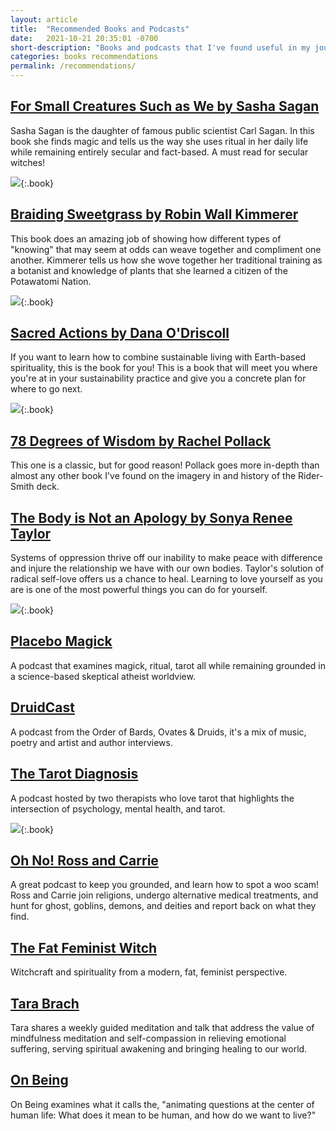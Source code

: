 ```yaml
---
layout: article
title:  "Recommended Books and Podcasts"
date:   2021-10-21 20:35:01 -0700
short-description: "Books and podcasts that I've found useful in my journey."
categories: books recommendations
permalink: /recommendations/
---
```


## [For Small Creatures Such as We by Sasha Sagan](https://bookshop.org/books/for-small-creatures-such-as-we-rituals-for-finding-meaning-in-our-unlikely-world/9780735218772)
Sasha Sagan is the daughter of famous public scientist Carl Sagan. In this book she finds magic and tells us the way she uses ritual in her daily life while remaining entirely secular and fact-based. A must read for secular witches!

![](/assets/img/article/recommendations/braiding_sweetgrass.jpg){:.book}
## [Braiding Sweetgrass by Robin Wall Kimmerer](https://bookshop.org/books/braiding-sweetgrass-3e12996d-ea04-4dd2-b9a9-04cfd82f361f/9781571313560)
This book does an amazing job of showing how different types of "knowing" that may seem at odds can weave together and compliment one another. Kimmerer tells us how she wove together her traditional training as a botanist and knowledge of plants that she learned a citizen of the Potawatomi Nation.

![](/assets/img/article/recommendations/sacred_actions.jpg){:.book}
## [Sacred Actions by Dana O'Driscoll](https://bookshop.org/books/seventy-eight-degrees-of-wisdom-a-tarot-journey-to-self-awareness-a-new-edition-of-the-tarot-classic/9781578636655)
If you want to learn how to combine sustainable living with Earth-based spirituality, this is the book for you! This is a book that will meet you where you're at in your sustainability practice and give you a concrete plan for where to go next.

![](/assets/img/article/recommendations/78_degrees.jpg){:.book}
## [78 Degrees of Wisdom by Rachel Pollack](https://bookshop.org/books/seventy-eight-degrees-of-wisdom-a-tarot-journey-to-self-awareness-a-new-edition-of-the-tarot-classic/9781578636655)
This one is a classic, but for good reason! Pollack goes more in-depth than almost any other book I've found on the imagery in and history of the Rider-Smith deck.

## [The Body is Not an Apology by Sonya Renee Taylor](https://bookshop.org/books/the-body-is-not-an-apology-the-power-of-radical-self-love/9781523090990)
Systems of oppression thrive off our inability to make peace with difference and injure the relationship we have with our own bodies. Taylor's solution of radical self-love offers us a chance to heal. Learning to love yourself as you are is one of the most powerful things you can do for yourself.
<br>

![](/assets/img/article/recommendations/placebo_magick.jpg){:.book}
## [Placebo Magick](https://www.farmcodegary.com/)

A podcast that examines magick, ritual, tarot all while remaining grounded in a science-based skeptical atheist worldview.

## [DruidCast](https://druidry.org/resources/druidcast-the-obod-podcast)

A podcast from the Order of Bards, Ovates & Druids, it's a mix of music, poetry and artist and author interviews.

## [The Tarot Diagnosis](https://www.thetarotdiagnosis.com/)

A podcast hosted by two therapists who love tarot that highlights the intersection of psychology, mental health, and tarot.

![](/assets/img/article/recommendations/onrac.jpg){:.book}
## [Oh No! Ross and Carrie](https://ohnopodcast.com/)

A great podcast to keep you grounded, and learn how to spot a woo scam! Ross and Carrie join religions, undergo alternative medical treatments, and hunt for ghost, goblins, demons, and deities and report back on what they find.

## [The Fat Feminist Witch](https://thefatfeministwitch.com/)

Witchcraft and spirituality from a modern, fat, feminist perspective.

## [Tara Brach](https://open.spotify.com/show/37McjD0j2cdu4GExcFQgm0?si=dgxSVe1zRNWYctjmlhJBgA&dl_branch=1)

Tara shares a weekly guided meditation and talk that address the value of mindfulness meditation and self-compassion in relieving emotional suffering, serving spiritual awakening and bringing healing to our world.

## [On Being](https://onbeing.org/starting-points/new-to-on-being-start-here/)

On Being examines what it calls the, "animating questions at the center of human life: What does it mean to be human, and how do we want to live?"
